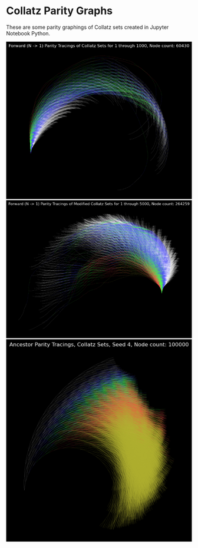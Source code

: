 # Collatz Parity Graphs

These are some parity graphings of Collatz sets created in Jupyter Notebook Python.


![Graph 1](https://github.com/shawn61cp/Collatz-Parity-Graphs/blob/main/graph1.png)
![Graph 3](https://github.com/shawn61cp/Collatz-Parity-Graphs/blob/main/graph3.png)
![Graph 4](https://github.com/shawn61cp/Collatz-Parity-Graphs/blob/main/graph4.png)
